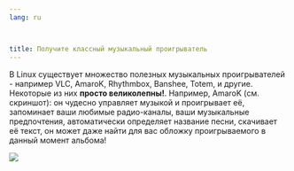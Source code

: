 ```yaml
---
lang: ru



title: Получите классный музыкальный проигрыватель
---
```


В Linux существует множество полезных музыкальных проигрывателей -
например VLC, AmaroK, Rhythmbox, Banshee, Totem, и другие. Некоторые из
них <b>просто великолепны!</b>. Например, AmaroK (см. скриншот): 
он чудесно управляет музыкой и проигрывает её, запоминает ваши любимые
радио-каналы, ваши музыкальные предпочтения, автоматически определяет
название песни, скачивает её текст, он может даже найти для вас обложку
проигрываемого в данный момент альбома!

<img src="Images/amarok.png" />




